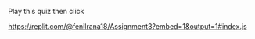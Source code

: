 Play this quiz then click

<a>https://replit.com/@fenilrana18/Assignment3?embed=1&output=1#index.js</a>
